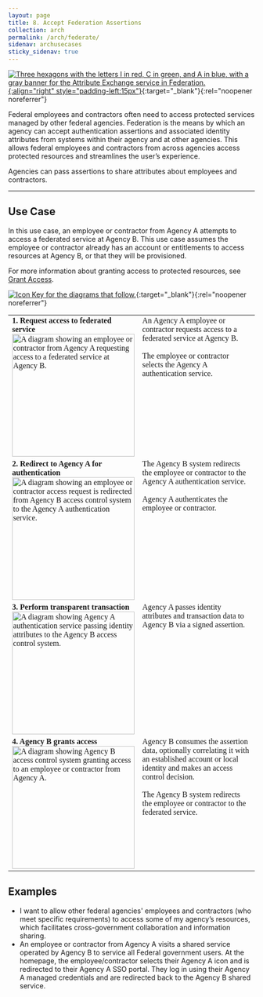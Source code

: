 ```yaml
---
layout: page
title: 8. Accept Federation Assertions
collection: arch
permalink: /arch/federate/
sidenav: archusecases
sticky_sidenav: true
---
```


[![Three hexagons with the letters I in red, C in green, and A in blue, with a gray banner for the Attribute Exchange service in Federation.]({{site.baseurl}}/assets/arch/usecases/Federation-AttributeExchange.png){:align="right" style="padding-left:15px"}]({{site.baseurl}}/assets/arch/usecases/Federation-AttributeExchange.png){:target="_blank"}{:rel="noopener noreferrer"}

Federal employees and contractors often need to access protected services managed by other federal agencies. Federation is the means by which an agency can accept authentication assertions and associated identity attributes from systems within their agency and at other agencies. This allows federal employees and contractors from across agencies access protected resources and streamlines the user’s experience.
  
Agencies can pass assertions to share attributes about employees and contractors.

---

## Use Case

In this use case, an employee or contractor from Agency A attempts to access a federated service at Agency B. This use case assumes the employee or contractor already has an account or entitlements to access resources at Agency B, or that they will be provisioned.

For more information about granting access to protected resources, see [Grant Access]({{site.baseurl}}/arch/grantaccess).

[![Icon Key for the diagrams that follow.]({{site.baseurl}}/assets/arch/usecases/8-IconKey.png)]({{site.baseurl}}/assets/arch/usecases/8-IconKey.png){:target="_blank"}{:rel="noopener noreferrer"}


<style>

td {
  font-family: "Cambria", "Georgia", "Times New Roman", "Times", serif;
  vertical-align:top;
}

</style>

<table>
  <tr>
    <td style="width:250px;border:0px;"><strong>1. Request access to federated service</strong> <br> <a href="{{site.baseurl}}/assets/arch/usecases/8-1.png" target="_blank" rel="noopener noreferrer"><img src="{{site.baseurl}}/assets/arch/usecases/8-1.png" width="250" alt="A diagram showing an employee or contractor from Agency A requesting access to a federated service at Agency B."></a></td>
    <td style="border:0px;">An Agency A employee or contractor requests access to a federated service at Agency B.<br><br>The employee or contractor selects the Agency A authentication service.</td>
  </tr>
  <tr>
    <td style="width:250px;border:0px;"><strong>2. Redirect to Agency A for authentication</strong> <br> <a href="{{site.baseurl}}/assets/arch/usecases/8-2.png" target="_blank" rel="noopener noreferrer"><img src="{{site.baseurl}}/assets/arch/usecases/8-2.png" width="250" alt="A diagram showing an employee or contractor access request is redirected from Agency B access control system to the Agency A authentication service."></a></td>
    <td style="border:0px;">The Agency B system redirects the employee or contractor to the Agency A authentication service.<br><br>Agency A authenticates the employee or contractor.</td>
  </tr>
  <tr>
    <td style="width:250px;border:0px;"><strong>3. Perform transparent transaction</strong> <br> <a href="{{site.baseurl}}/assets/arch/usecases/8-3.png" target="_blank" rel="noopener noreferrer"><img src="{{site.baseurl}}/assets/arch/usecases/8-3.png" width="250" alt="A diagram showing Agency A authentication service passing identity attributes to the Agency B access control system."></a></td>
    <td style="border:0px;">Agency A passes identity attributes and transaction data to Agency B via a signed assertion.</td>
  </tr>
  <tr>
    <td style="width:250px;border:0px;"><strong>4. Agency B grants access</strong> <br> <a href="{{site.baseurl}}/assets/arch/usecases/8-4.png" target="_blank" rel="noopener noreferrer"><img src="{{site.baseurl}}/assets/arch/usecases/8-4.png" width="250" alt="A diagram showing Agency B access control system granting access to an employee or contractor from Agency A."></a></td>
    <td style="border:0px;"> Agency B consumes the assertion data, optionally correlating it with an established account or local identity and makes an access control decision.<br><br>The Agency B system redirects the employee or contractor to the federated service.</td>
  </tr>
</table>

## Examples

- I want to allow other federal agencies' employees and contractors (who meet specific requirements) to access some of my agency’s resources, which facilitates cross-government collaboration and information sharing.
- An employee or contractor from Agency A visits a shared service operated by Agency B to service all Federal government users. At the homepage, the employee/contractor selects their Agency A icon and is redirected to their Agency A SSO portal. They log in using their Agency A managed credentials and are redirected back to the Agency B shared service.
